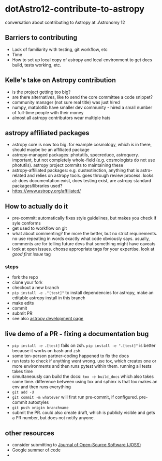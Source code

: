 # dotAstro12-contribute-to-astropy
conversation about contributing to Astropy at .Astronomy 12


## Barriers to contributing
- Lack of familiarity with testing, git workflow, etc
- Time
- How to set up local copy of astropy and local environment to get docs build, tests working, etc.

## Kelle's take on Astropy contribution
- is the project getting too big?
- are there alternatives, like to send the core committee a code snippet?
- community manager (not sure real title) was just hired
- numpy, matplotlib have smaller dev community - hired a small number of full-time people with their money
- almost all astropy contributors wear multiple hats

## astropy affiliated packages
- astropy core is now too big. for example cosmology, which is in there, should maybe be an affiliated package
- astropy-managed packages: photutils, specreduce, astroquery. important, but not completely whole-field (e.g. cosmologists do not use photutils). astropy project commits to maintaining these
- astropy-affiliated packages: e.g. dustextinction, anything that is astro-related and relies on astropy tools. goes through review process. looks at: does documentation exist, does testing exist, are astropy standard packages/libraries used?
- https://www.astropy.org/affiliated/

## How to actually do it
- pre-commit: automatically fixes style guidelines, but makes you check if syle conforms
- get used to workflow on git
- what about commenting? the more the better, but no strict requirements. no use repeating in words exactly what code obviously says. usually, comments are for telling future devs that something might have caveats
- look at open issues. choose appropriate tags for your expertise. look at *good first issue* tag
  
### steps
- fork the repo
- clone your fork
- checkout a new branch
- `pip install -e ."[test]"` to install dependencies for astropy, make an editable astropy install in this branch
- make edits
- commit
- submit PR
- see also [astropy development page](https://docs.astropy.org/en/latest/development/index.html)

## live demo of a PR - fixing a documentation bug
- `pip install -e .[test]` fails on zsh. `pip install -e ".[test]"` is better because it works on bash and zsh.
- some ten-person partner-coding happened to fix the docs
- run tests to check if anything went wrong. use tox, which creates one or more environments and then runs pytest within them. running all tests takes time
- simultaneously can build the docs: `tox -e build_docs` which also takes some time. difference between using tox and sphinx is that tox makes an env and then runs everything
- `git add -U`
- `git commit -m whatever` will first run pre-commit, if configured. pre-commit autostyles
- `git push origin branchname`
- submit the PR. could also create draft, which is publicly visible and gets a PR number, but does not notify anyone.

## other resources
- consider submitting to [Journal of Open-Source Software (JOSS)](https://joss.theoj.org/)
- [Google summer of code](https://summerofcode.withgoogle.com/)
- 
